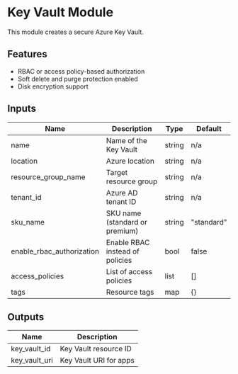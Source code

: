 # Key Vault Module

This module creates a secure Azure Key Vault.

## Features
- RBAC or access policy-based authorization
- Soft delete and purge protection enabled
- Disk encryption support

## Inputs
| Name                    | Description                        | Type   | Default     |
|-------------------------|------------------------------------|--------|-------------|
| name                    | Name of the Key Vault              | string | n/a         |
| location                | Azure location                     | string | n/a         |
| resource_group_name     | Target resource group              | string | n/a         |
| tenant_id               | Azure AD tenant ID                 | string | n/a         |
| sku_name                | SKU name (standard or premium)     | string | "standard"  |
| enable_rbac_authorization | Enable RBAC instead of policies   | bool   | false       |
| access_policies         | List of access policies            | list   | []          |
| tags                    | Resource tags                      | map    | {}          |

## Outputs
| Name            | Description             |
|-----------------|-------------------------|
| key_vault_id    | Key Vault resource ID   |
| key_vault_uri   | Key Vault URI for apps  |
